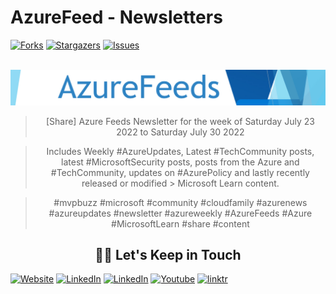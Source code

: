 # AzureFeed - Newsletters

[![Forks][forks-shield]][forks-url]
[![Stargazers][stars-shield]][stars-url]
[![Issues][issues-shield]][issues-url]

<br />
<div align="center">
  <a href="https://github.com/lukemurraynz/azurefeednewsletters">
    <img src="AzureFeeds.jpg" alt="Logo">
  </a>

<br />

> [Share] Azure Feeds Newsletter for the week of Saturday July 23 2022 to Saturday July 30 2022

> Includes Weekly #AzureUpdates, Latest #TechCommunity posts, latest #MicrosoftSecurity posts, posts from the Azure and #TechCommunity, updates on #AzurePolicy and lastly recently released or modified > Microsoft Learn content.

> #mvpbuzz #microsoft #community #cloudfamily #azurenews #azureupdates #newsletter #azureweekly #AzureFeeds #Azure #MicrosoftLearn #share #content

<!-- MARKDOWN LINKS & IMAGES -->
<!-- https://www.markdownguide.org/basic-syntax/#reference-style-links -->

[forks-shield]: https://img.shields.io/github/forks/lukemurraynz/azurefeednewsletters.svg?style=for-the-badge
[forks-url]: https://github.com/lukemurraynz/azurefeednewsletters/network/members
[stars-shield]: https://img.shields.io/github/stars/lukemurraynz/azurefeednewsletters.svg?style=for-the-badge
[stars-url]: hhttps://github.com/lukemurraynz/azurefeednewsletters/stargazers
[issues-shield]: https://img.shields.io/github/issues/lukemurraynz/azurefeednewsletters.svg?style=for-the-badge
[issues-url]: https://github.com/lukemurraynz/azurefeednewsletters/issues

## 🤝🏻 Let's Keep in Touch

<p align="left">
<a href="https://luke.geek.nz/"><img alt="Website" src="https://img.shields.io/badge/Website-luke.geek.nz-blue?style=flat-square&logo=google-chrome"></a>
<a href="https://www.linkedin.com/in/ljmurray/"><img alt="LinkedIn" src="https://img.shields.io/badge/LinkedIn-lukemurraynz-blue?style=flat-square&logo=linkedin"></a>
<a href="https://www.twitter.com/lukemurraynz/"><img alt="LinkedIn" src="https://img.shields.io/badge/Twitter-lukemurraynz-blue?style=flat-square&logo=twitter"></a>
<a href="https://www.youtube.com/channel/UCUG3TKDTAZz4UXshGrjBBoQ"><img alt="Youtube" src="https://img.shields.io/badge/youtube-lukemurraynz-blue?style=flat-square&logo=youtube"></a>
<a href="https://linktr.ee/lukemurray"><img alt="linktr" src="https://img.shields.io/badge/linktr-lukemurray-blue?style=flat-square&logo=linktr"></a>